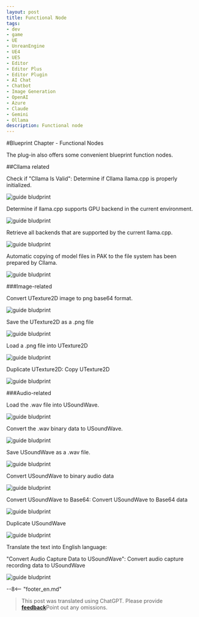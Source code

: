```yaml
---
layout: post
title: Functional Node
tags:
- dev
- game
- UE
- UnreanEngine
- UE4
- UE5
- Editor
- Editor Plus
- Editor Plugin
- AI Chat
- Chatbot
- Image Generation
- OpenAI
- Azure
- Claude
- Gemini
- Ollama
description: Functional node
---
```


<meta property="og:title" content="UE 插件 AIChatPlus 使用说明 - 蓝图篇 - 功能节点" />

#Blueprint Chapter - Functional Nodes

The plug-in also offers some convenient blueprint function nodes.

##Cllama related

Check if "Cllama Is Valid": Determine if Cllama llama.cpp is properly initialized.

![guide bludprint](assets/img/2024-ue-aichatplus/guide_util_1.png)

Determine if llama.cpp supports GPU backend in the current environment.

![guide bludprint](assets/img/2024-ue-aichatplus/guide_util_2.png)

Retrieve all backends that are supported by the current llama.cpp.


![guide bludprint](assets/img/2024-ue-aichatplus/guide_util_3.png)

Automatic copying of model files in PAK to the file system has been prepared by Cllama.

![guide bludprint](assets/img/2024-ue-aichatplus/guide_util_4.png)

###Image-related

Convert UTexture2D image to png base64 format.

![guide bludprint](assets/img/2024-ue-aichatplus/guide_util_5.png)

Save the UTexture2D as a .png file

![guide bludprint](assets/img/2024-ue-aichatplus/guide_util_6.png)

Load a .png file into UTexture2D

![guide bludprint](assets/img/2024-ue-aichatplus/guide_util_7.png)

Duplicate UTexture2D: Copy UTexture2D

![guide bludprint](assets/img/2024-ue-aichatplus/guide_util_8.png)

###Audio-related

Load the .wav file into USoundWave.

![guide bludprint](assets/img/2024-ue-aichatplus/guide_util_9.png)

Convert the .wav binary data to USoundWave.

![guide bludprint](assets/img/2024-ue-aichatplus/guide_util_10.png)

Save USoundWave as a .wav file.

![guide bludprint](assets/img/2024-ue-aichatplus/guide_util_11.png)

Convert USoundWave to binary audio data

![guide bludprint](assets/img/2024-ue-aichatplus/guide_util_12.png)

Convert USoundWave to Base64: Convert USoundWave to Base64 data

![guide bludprint](assets/img/2024-ue-aichatplus/guide_util_13.png)

Duplicate USoundWave

![guide bludprint](assets/img/2024-ue-aichatplus/guide_util_14.png)

Translate the text into English language:

"Convert Audio Capture Data to USoundWave": Convert audio capture recording data to USoundWave

![guide bludprint](assets/img/2024-ue-aichatplus/guide_util_15.png)

--8<-- "footer_en.md"


> This post was translated using ChatGPT. Please provide [**feedback**](https://github.com/disenone/wiki_blog/issues/new)Point out any omissions. 
